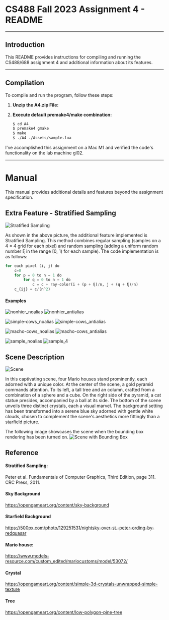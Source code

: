 # CS488 Fall 2023 Assignment 4 - README

---

## Introduction

This README provides instructions for compiling and running the CS488/688 assignment 4 and additional information about its features.

---

## Compilation
To compile and run the program, follow these steps:

1. **Unzip the A4.zip File:** 

2. **Execute default premake4/make combination:** 

    ```bash
    $ cd A4
    $ premake4 gmake
    $ make
    $ ./A4 ./Assets/sample.lua
    ```

I've accomplished this assignment on a Mac M1 and verified the code's functionality on the lab machine gl02.

---


# Manual

This manual provides additional details and features beyond the assignment specification.

## Extra Feature - Stratified Sampling
![Stratified Sampling](StratifiedSampling.png)

As shown in the above picture, the additional feature implemented is Stratified Sampling. This method combines regular sampling (samples on a 4 × 4 grid for each pixel) and random sampling (adding a uniform random number ξ in the range [0, 1) for each sample). The code implementation is as follows:

```python
for each pixel (i, j) do 
    c=0
    for p = 0 to n − 1 do
        for q = 0 to n − 1 do
            c = c + ray-color(i + (p + ξ)/n, j + (q + ξ)/n)
    c_{ij} = c/(n^2)
```

#### Examples
![nonhier_noalias](nonhier_noalias.png)
![nonhier_antialias](nonhier_antialias.png)

![simple-cows_noalias](simple-cows_noalias.png)
![simple-cows_antialias](simple-cows_antialias.png)

![macho-cows_noalias](macho-cows_noalias.png)
![macho-cows_antialias](macho-cows_antialias.png)

![sample_noalias](sample_noalias.png)
![sample_4](sample_4.png)


## Scene Description
![Scene](sample_4.png)

In this captivating scene, four Mario houses stand prominently, each adorned with a unique color. At the center of the scene, a gold pyramid commands attention. To its left, a tall tree and an column, crafted from a combination of a sphere and a cube. On the right side of the pyramid, a cat statue presides, accompanied by a ball at its side. The bottom of the scene unveils three distinct crystals, each a visual marvel. The background setting has been transformed into a serene blue sky adorned with gentle white clouds, chosen to complement the scene's aesthetics more fittingly than a starfield picture.

The following image showcases the scene when the bounding box rendering has been turned on.
![Scene with Bounding Box](sample_box.png)

## Reference

#### Stratified Sampling:

Peter et al. Fundamentals of Computer Graphics, Third Edition, page 311. CRC Press, 2011.

#### Sky Background

https://opengameart.org/content/sky-background

#### Starfield Background

https://500px.com/photo/129251531/nightsky-over-st.-peter-ording-by-redquasar

#### Mario house:

https://www.models-resource.com/custom_edited/mariocustoms/model/53072/

#### Crystal

https://opengameart.org/content/simple-3d-crystals-unwrapped-simple-texture

#### Tree
https://opengameart.org/content/low-polygon-pine-tree
